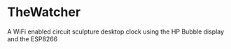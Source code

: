 # TheWatcher
A WiFi enabled circuit sculpture desktop clock using the HP Bubble display and the ESP8266
